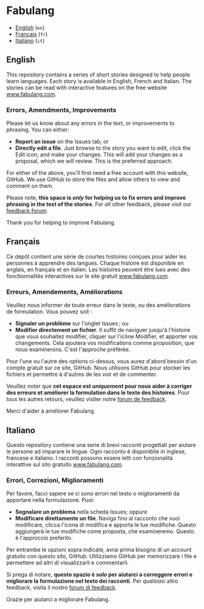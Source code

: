 # Fabulang

* [English](#english) (`en`)
* [Français](#français) (`fr`)
* [Italiano](#italiano) (`it`)

## English

This repository contains a series of short stories designed to help people learn languages. Each story is available in English, French and Italian. The stories can be read with interactive features on the free website www.fabulang.com.

### Errors, Amendments, Improvements

Please let us know about any errors in the text, or improvements to phrasing. You can either:

* **Report an issue** on the Issues tab; or
* **Directly edit a file**. Just browse to the story you want to edit, click the Edit icon, and make your changes. This will add your changes as a proposal, which we will review. This is the preferred approach.

For either of the above, you'll first need a free account with this website, GitHub. We use GitHub to store the files and allow others to view and comment on them.

Please note, **this space is *only* for helping us to fix errors and improve phrasing in the text of the stories**. For *all* other feedback, please visit our [feedback forum](https://fabulang.canny.io/feedback).

Thank you for helping to improve Fabulang.

## Français

Ce dépôt contient une série de courtes histoires conçues pour aider les personnes à apprendre des langues. Chaque histoire est disponible en anglais, en français et en italien. Les histoires peuvent être lues avec des fonctionnalités interactives sur le site gratuit www.fabulang.com.

### Erreurs, Amendements, Améliorations

Veuillez nous informer de toute erreur dans le texte, ou des améliorations de formulation. Vous pouvez soit :

* **Signaler un problème** sur l'onglet Issues ; ou
* **Modifier directement un fichier**. Il suffit de naviguer jusqu'à l'histoire que vous souhaitez modifier, cliquer sur l'icône Modifier, et apporter vos changements. Cela ajoutera vos modifications comme proposition, que nous examinerons. C'est l'approche préférée.

Pour l'une ou l'autre des options ci-dessus, vous aurez d'abord besoin d'un compte gratuit sur ce site, GitHub. Nous utilisons GitHub pour stocker les fichiers et permettre à d'autres de les voir et de commenter.

Veuillez noter que **cet espace est *uniquement* pour nous aider à corriger des erreurs et améliorer la formulation dans le texte des histoires**. Pour *tous* les autres retours, veuillez visiter notre [forum de feedback](https://fabulang.canny.io/feedback).

Merci d'aider à améliorer Fabulang.

## Italiano

Questo repository contiene una serie di brevi racconti progettati per aiutare le persone ad imparare le lingue. Ogni racconto è disponibile in inglese, francese e italiano. I racconti possono essere letti con funzionalità interattive sul sito gratuito www.fabulang.com.

### Errori, Correzioni, Miglioramenti

Per favore, facci sapere se ci sono errori nel testo o miglioramenti da apportare nella formulazione. Puoi:

* **Segnalare un problema** nella scheda Issues; oppure
* **Modificare direttamente un file**. Naviga fino al racconto che vuoi modificare, clicca l'icona di modifica e apporta le tue modifiche. Questo aggiungerà le tue modifiche come proposta, che esamineremo. Questo è l'approccio preferito.

Per entrambe le opzioni sopra indicate, avrai prima bisogno di un account gratuito con questo sito, GitHub. Utilizziamo GitHub per memorizzare i file e permettere ad altri di visualizzarli e commentarli.

Si prega di notare, **questo spazio è *solo* per aiutarci a correggere errori e migliorare la formulazione nel testo dei racconti**. Per *qualsiasi* altro feedback, visita il nostro [forum di feedback](https://fabulang.canny.io/feedback).

Grazie per aiutarci a migliorare Fabulang.
